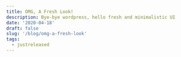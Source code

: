 ```yaml
---
title: OMG, A Fresh Look!
description: Bye-bye wordpress, hello fresh and minimalistic UI
date: '2020-04-18'
draft: false
slug: '/blog/omg-a-fresh-look'
tags:
  - justreleased
---
```

